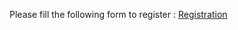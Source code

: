 Please fill the following form to register : [Registration](https://docs.google.com/forms/d/e/1FAIpQLScb511ZvAN0mDW8X-G9JgtwsgH2rTiFmoXdzX3txcOuHmdl0g/viewform)
